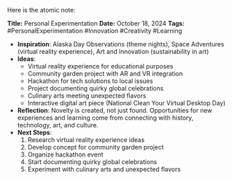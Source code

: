 Here is the atomic note:

**Title:** Personal Experimentation
**Date:** October 18, 2024
**Tags:** #PersonalExperimentation #Innovation #Creativity #Learning

* **Inspiration**: Alaska Day Observations (theme nights), Space Adventures (virtual reality experience), Art and Innovation (sustainability in art)
* **Ideas**:
	+ Virtual reality experience for educational purposes
	+ Community garden project with AR and VR integration
	+ Hackathon for tech solutions to local issues
	+ Project documenting quirky global celebrations
	+ Culinary arts meeting unexpected flavors
	+ Interactive digital art piece (National Clean Your Virtual Desktop Day)
* **Reflection**: Novelty is created, not just found. Opportunities for new experiences and learning come from connecting with history, technology, art, and culture.
* **Next Steps**:
	1. Research virtual reality experience ideas
	2. Develop concept for community garden project
	3. Organize hackathon event
	4. Start documenting quirky global celebrations
	5. Experiment with culinary arts and unexpected flavors